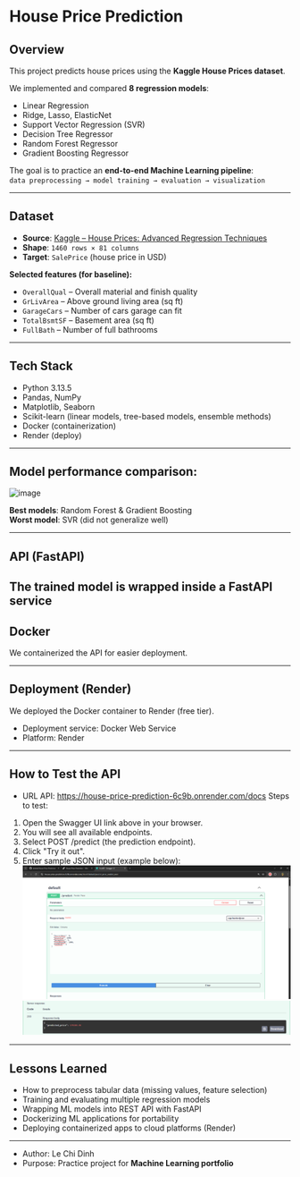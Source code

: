 # House Price Prediction

## Overview
This project predicts house prices using the **Kaggle House Prices dataset**.  

We implemented and compared **8 regression models**:
- Linear Regression
- Ridge, Lasso, ElasticNet
- Support Vector Regression (SVR)
- Decision Tree Regressor
- Random Forest Regressor
- Gradient Boosting Regressor

The goal is to practice an **end-to-end Machine Learning pipeline**:  
`data preprocessing → model training → evaluation → visualization`

---

## Dataset
- **Source**: [Kaggle – House Prices: Advanced Regression Techniques](https://www.kaggle.com/c/house-prices-advanced-regression-techniques)  
- **Shape**: `1460 rows × 81 columns`  
- **Target**: `SalePrice` (house price in USD)  

**Selected features (for baseline):**
- `OverallQual` – Overall material and finish quality  
- `GrLivArea` – Above ground living area (sq ft)  
- `GarageCars` – Number of cars garage can fit  
- `TotalBsmtSF` – Basement area (sq ft)  
- `FullBath` – Number of full bathrooms  

---
##  Tech Stack
- Python 3.13.5
- Pandas, NumPy  
- Matplotlib, Seaborn  
- Scikit-learn (linear models, tree-based models, ensemble methods)  
- Docker (containerization)
- Render (deploy)

---
## Model performance comparison:

<img width="389" height="191" alt="image" src="https://github.com/user-attachments/assets/959464bb-b90c-4530-af56-b906ef7c7be8" />

**Best models**: Random Forest & Gradient Boosting  
**Worst model**: SVR (did not generalize well)

---
## API (FastAPI)
The trained model is wrapped inside a FastAPI service
---

## Docker
We containerized the API for easier deployment.

---
## Deployment (Render)

We deployed the Docker container to Render (free tier).
- Deployment service: Docker Web Service
- Platform: Render

---
## How to Test the API
- URL API: https://house-price-prediction-6c9b.onrender.com/docs
Steps to test:
1. Open the Swagger UI link above in your browser.
2. You will see all available endpoints.
3. Select POST /predict (the prediction endpoint).
4. Click "Try it out".
5. Enter sample JSON input (example below):
![](<Screenshot 2025-10-02 222725.png>)
![](<Screenshot 2025-10-02 222740.png>)

---
## Lessons Learned
- How to preprocess tabular data (missing values, feature selection)  
- Training and evaluating multiple regression models  
- Wrapping ML models into REST API with FastAPI
- Dockerizing ML applications for portability
- Deploying containerized apps to cloud platforms (Render)

---

- Author: Le Chi Dinh
- Purpose: Practice project for **Machine Learning portfolio**
